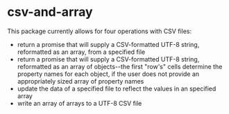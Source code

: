 # csv-and-array
This package currently allows for four operations with CSV files:
* return a promise that will supply a CSV-formatted UTF-8 string, reformatted as an array, from a specified file
* return a promise that will supply a CSV-formatted UTF-8 string, reformatted as an array of objects--the first "row's" cells determine the property names for each object, if the user does not provide an appropriately sized array of property names
* update the data of a specified file to reflect the values in an specified array
* write an array of arrays to a UTF-8 CSV file